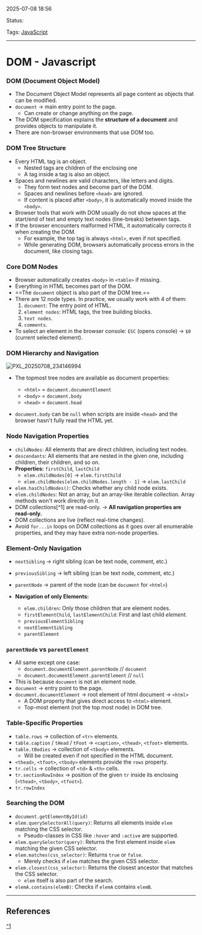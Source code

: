 
2025-07-08 18:56

Status:

Tags: [JavaScript](../../../3%20-%20Tags/JavaScript.md)

---
# DOM - Javascript
### DOM (Document Object Model) 

- The Document Object Model represents all page content as objects that can be modified.
- `document` → main entry point to the page.
    - Can create or change anything on the page.
- The DOM specification explains the **structure of a document** and provides objects to manipulate it.
- There are non-browser environments that use DOM too.

### DOM Tree Structure

- Every HTML tag is an object.
	- Nested tags are children of the enclosing one
	- A tag inside a tag is also an object.
- Spaces and newlines are valid characters, like letters and digits.
    - They form text nodes and become part of the DOM.
    - Spaces and newlines before `<head>` are ignored.    
    - If content is placed after `<body>`, it is automatically moved inside the `<body>`.
- Browser tools that work with DOM usually do not show spaces at the start/end of text and empty text nodes (line-breaks) between tags.
- If the browser encounters malformed HTML, it automatically corrects it when creating the DOM.
    - For example, the top tag is always `<html>`, even if not specified.
    - While generating DOM, browsers automatically process errors in the document, like closing tags.
        
### Core DOM Nodes

- Browser automatically creates `<body>` in `<table>` if missing.
- Everything in HTML becomes part of the DOM.
- ==The `document` object is also part of the DOM tree.==
- There are 12 node types. In practice, we usually work with 4 of them:
    1. `document`: The entry point of HTML.
    2. `element nodes`: HTML tags, the tree building blocks.
    3. `text nodes`.
    4. `comments`.
- To select an element in the browser console: `ESC` (opens console) → `$0` (current selected element).
    
### DOM Hierarchy and Navigation
![PXL_20250708_234146994](../../../2%20-%20Source%20Material/Media%20and%20other%20files/PXL_20250708_234146994.jpg)
                
- The topmost tree nodes are available as document properties:
    - `<html>` = `document.documentElement`
    - `<body>` = `document.body`
    - `<head>` = `document.head`
        
- `document.body` can be `null` when scripts are inside `<head>` and the browser hasn't fully read the HTML yet.
    
### Node Navigation Properties

- `childNodes`: All elements that are direct children, including text nodes.
- `descendants`: All elements that are nested in the given one, including children, their children, and so on.
- **Properties:** `firstChild`, `lastChild`
    - `elem.childNodes[0]` → `elem.firstChild`
    - `elem.childNodes[elem.childNodes.length - 1]` → `elem.lastChild`
- `elem.hasChildNodes()`: Checks whether any child node exists.
- `elem.childNodes`: Not an array, but an array-like iterable collection. Array methods won't work directly on it.
- DOM collections[^1] are read-only. -> **All navigation properties are read-only.**
- DOM collections are live (reflect real-time changes).
- Avoid `for...in` loops on DOM collections as it goes over all enumerable properties, and they may have extra non-node properties.

### Element-Only Navigation

- `nextSibling` → right sibling (can be text node, comment, etc.)
- `previousSibling` → left sibling (can be text node, comment, etc.)
- `parentNode` → parent of the node (can be `document` for `<html>`)
    
- **Navigation of only Elements:**
    - `elem.children`: Only those children that are element nodes.
    - `firstElementChild`, `lastElementChild`: First and last child _element_.
    - `previousElementSibling`
    - `nextElementSibling`
    - `parentElement`

### `parentNode` vs `parentElement`

- All same except one case:
    - `document.documentElement.parentNode` // `document`
    - `document.documentElement.parentElement` // `null`
- This is because `document` is not an element node.
- `document` -> entry point to the page.
- `document.documentElement` -> root element of html document -> `<html>`
	- A DOM property that gives direct access to `<html>` element.
	- Top-most element (not the top most node) in DOM tree.

### Table-Specific Properties

- `table.rows` → collection of `<tr>` elements.
- `table.caption` / `tHead` / `tFoot` → `<caption>`, `<thead>`, `<tfoot>` elements.
- `table.tBodies` → collection of `<tbody>` elements.
    - Will be created even if not specified in the HTML document.
- `<thead>`, `<tfoot>`, `<tbody>` elements provide the `rows` property.
- `tr.cells` → collection of `<td>` & `<th>` cells.
- `tr.sectionRowIndex` → position of the given `tr` inside its enclosing (`<thead>`, `<tbody>`, `<tfoot>`).
- `tr.rowIndex`
    
### Searching the DOM

- `document.getElementById(id)`
- `elem.querySelectorAll(query)`: Returns all elements inside `elem` matching the CSS selector.
    - Pseudo-classes in CSS like `:hover` and `:active` are supported.
- `elem.querySelector(query)`: Returns the first element inside `elem` matching the given CSS selector.
- `elem.matches(css_selector)`: Returns `true` or `false`.
    - Merely checks if `elem` matches the given CSS selector.
- `elem.closest(css_selector)`: Returns the closest ancestor that matches the CSS selector.
    - `elem` itself is also part of the search.
- `elemA.contains(elemB)`: Checks if `elemA` contains `elemB`.

---
## References
[^1](DOM%20Collection%20-%20Javascript)
